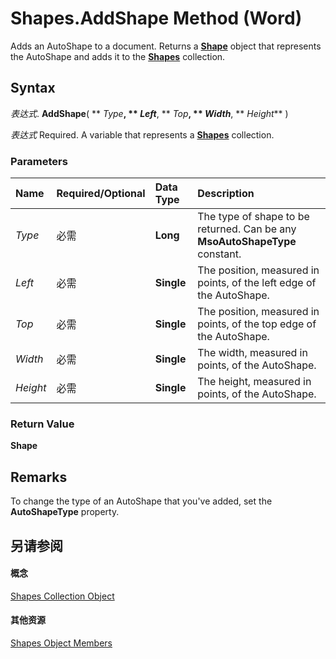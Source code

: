 
# Shapes.AddShape Method (Word)

Adds an AutoShape to a document. Returns a  **[Shape](604029ce-9b2f-9748-5d4e-b458796fa2f0.md)** object that represents the AutoShape and adds it to the **[Shapes](0907eed3-886e-8e73-0e5e-71f4b37ddd5b.md)** collection.


## Syntax

 _表达式_. **AddShape**( ** _Type_**, ** _Left_**, ** _Top_**, ** _Width_**, ** _Height_** )

 _表达式_ Required. A variable that represents a **[Shapes](0907eed3-886e-8e73-0e5e-71f4b37ddd5b.md)** collection.


### Parameters



|**Name**|**Required/Optional**|**Data Type**|**Description**|
|:-----|:-----|:-----|:-----|
| _Type_|必需|**Long**|The type of shape to be returned. Can be any  **MsoAutoShapeType** constant.|
| _Left_|必需|**Single**|The position, measured in points, of the left edge of the AutoShape.|
| _Top_|必需|**Single**|The position, measured in points, of the top edge of the AutoShape.|
| _Width_|必需|**Single**|The width, measured in points, of the AutoShape.|
| _Height_|必需|**Single**|The height, measured in points, of the AutoShape.|

### Return Value

 **Shape**


## Remarks

To change the type of an AutoShape that you've added, set the  **AutoShapeType** property.


## 另请参阅


#### 概念


[Shapes Collection Object](0907eed3-886e-8e73-0e5e-71f4b37ddd5b.md)
#### 其他资源


[Shapes Object Members](http://msdn.microsoft.com/library/045d4e8c-b838-24f8-5919-c5a05e9bb3c5%28Office.15%29.aspx)